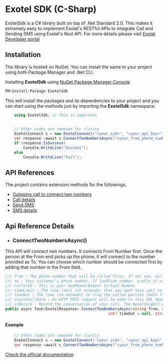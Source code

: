 # Exotel SDK (C-Sharp)

ExotelSdk is a C# library built on top of .Net Standard 2.0. This makes it extremely easy to implement Exotel's RESTful APIs to integrate Call and Sending SMS using Exotel's Rest API. For more details please visit [Exotel Developer portal](https://developer.exotel.com/) 

## Installation
The library is hosted on NuGet. You can install the same to your project using both Package Manager and .Net CLI. 

Installing **ExotelSdk** using [NuGet Package Manager Console](https://www.nuget.org/) 
```bash
PM>Install-Package ExotelSdk
```

This will install the packages and its dependencies to your project and you can start using the methods just by importing the **ExotelSdk** namespace. 

```csharp
    using ExotelSdk; // This is important
    
    
    // Other codes are removed for clarity
    ExotelConnect c = new ExotelConnect("<your_sid>", "<your_api_key>", "<your_api_token>");
    var response =await c.ConnectTwoNumbersAsync("<your_from_phone_number>", "<your_to_phone_number>", "<your_exotel_phone_number>");
    if (response.IsSuccess)
        Console.WriteLine("Success");
    else
        Console.WriteLine("Fail");
```

## API References

The project contains extension methods for the followings. 

- [Outgoing call to connect two numbers](#connecttwonumbersasync)
- [Call details](https://github.com/ssswagatss/extension-methods/blob/development/Docs/StringExtensionDocs.md)
- [Send SMS](https://github.com/ssswagatss/extension-methods/blob/development/Docs/StringExtensionDocs.md)
- [SMS details](https://github.com/ssswagatss/extension-methods/blob/development/Docs/StringExtensionDocs.md)

## Api Reference Details

* ### ConnectTwoNumbersAsync()
This API will connect two numbers. It connects From Number first. Once the person at the From end picks up the phone, it will connect to the number provided as To. You can choose which number should be connected first by adding that number in the From field.

```csharp
/// from : The phone number that will be called first. If not set, our system will try to match it with a country and make a call. If landline number, prefix it with STD code; Ex: 080XXXX2400
/// to : Your customer's phone number. If landline number, prefix it with STD code; Ex: 080XXXX2400
/// callerId : This is your ExoPhone/Exotel Virtual Number
/// timeLimit : The time limit (in seconds) that you want this call to last. The call will be cut after this time
/// timeOut : The time (in seconds) to ring the called parties (both first and second call leg)
/// statusCallback : An HTTP POST request will be made to this URL depending on what events are subscribed using ‘StatusCallbackEvents’.
/// isRecord : Record the conversation of your call. The RecordingUrl will be sent to the StatusCallback URL if this is set to 'true' and the call conversation happens.
public async Task<ExotelResponse> ConnectTwoNumbersAsync(string from, string to, string callerId, int? timeLimit = null,
                                              int? timeOut = null, string statusCallback = null, bool isRecord = true);
```
#### Example
```csharp
    // Other codes are removed for clarity
    ExotelConnect c = new ExotelConnect("<your_sid>", "<your_api_key>", "<your_api_token>");
    var response =await c.ConnectTwoNumbersAsync("<your_from_phone_number>", "<your_to_phone_number>", "<your_exotel_phone_number>");
```
[Check the official documentation](https://developer.exotel.com/api/#call-agent)